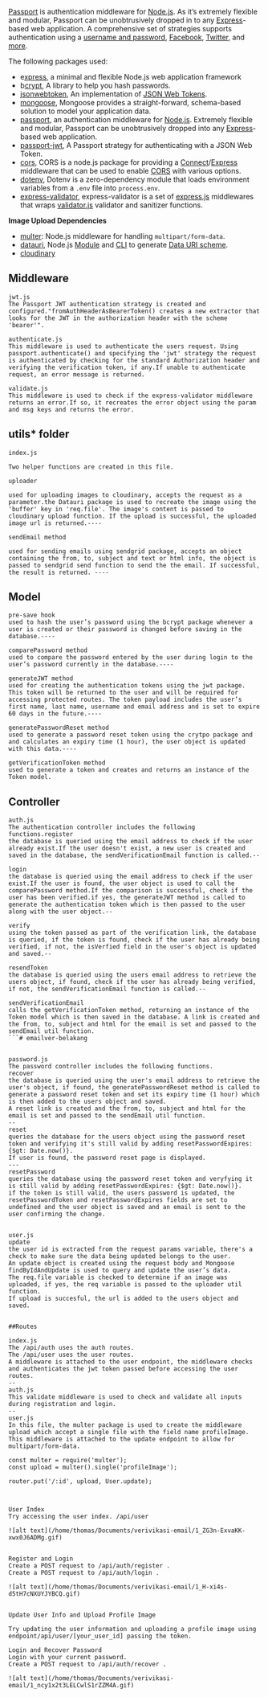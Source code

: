 [Passport](http://www.passportjs.org/) is authentication middleware for [Node.js](https://nodejs.org/). As it’s extremely flexible and modular, Passport can be unobtrusively dropped in to any [Express](https://expressjs.com/)-based web application. A comprehensive set of strategies supports authentication using a [username and password](http://www.passportjs.org/docs/username-password/), [Facebook](http://www.passportjs.org/docs/facebook/), [Twitter](http://www.passportjs.org/docs/twitter/), and [more](http://www.passportjs.org/packages/).



The following packages used:

- e[xpress](https://expressjs.com/), a minimal and flexible Node.js web application framework
- b[crypt](https://github.com/kelektiv/node.bcrypt.js), A library to help you hash passwords.
- [jsonwebtoken](https://github.com/auth0/node-jsonwebtoken), An implementation of [JSON Web Tokens](https://tools.ietf.org/html/rfc7519).
- [mongoose](https://mongoosejs.com/), Mongoose provides a straight-forward, schema-based solution to model your application data.
- [passport](http://www.passportjs.org/), an authentication middleware for [Node.js](https://nodejs.org/). Extremely flexible and modular, Passport can be unobtrusively dropped into any [Express](https://expressjs.com/)-based web application.
- [passport-jwt](http://www.passportjs.org/packages/passport-jwt/), A Passport strategy for authenticating with a JSON Web Token.
- [cors](https://github.com/expressjs/cors), CORS is a node.js package for providing a [Connect](http://www.senchalabs.org/connect/)/[Express](http://expressjs.com/) middleware that can be used to enable [CORS](http://en.wikipedia.org/wiki/Cross-origin_resource_sharing) with various options.
- [dotenv](https://github.com/motdotla/dotenv), Dotenv is a zero-dependency module that loads environment variables from a `.env` file into `process.env`.
- [express-validator](https://express-validator.github.io/docs/), express-validator is a set of [express.js](http://expressjs.com/) middlewares that wraps [validator.js](https://github.com/chriso/validator.js) validator and sanitizer functions.

**Image Upload Dependencies**

- [multer](https://github.com/expressjs/multer): Node.js middleware for handling `multipart/form-data`.
- [datauri](https://github.com/data-uri/datauri), Node.js [Module](https://www.npmjs.com/package/datauri#module) and [CLI](http://npm.im/datauri-cli) to generate [Data URI scheme](http://en.wikipedia.org/wiki/Data_URI_scheme).
- [cloudinary](https://github.com/cloudinary/cloudinary_npm)

## Middleware

```
jwt.js
The Passport JWT authentication strategy is created and configured."fromAuthHeaderAsBearerToken() creates a new extractor that looks for the JWT in the authorization header with the scheme 'bearer'".
```

```
authenticate.js
This middleware is used to authenticate the users request. Using passport.authenticate() and specifying the 'jwt' strategy the request is authenticated by checking for the standard Authorization header and verifying the verification token, if any.If unable to authenticate request, an error message is returned.
```

```
validate.js
This middleware is used to check if the express-validator middleware returns an error.If so, it recreates the error object using the param and msg keys and returns the error.
```



## utils* folder

```
index.js

Two helper functions are created in this file.

uploader

used for uploading images to cloudinary, accepts the request as a parameter.the Datauri package is used to recreate the image using the 'buffer' key in 'req.file'. The image's content is passed to cloudinary upload function. If the upload is successful, the uploaded image url is returned.----

sendEmail method

used for sending emails using sendgrid package, accepts an object containing the from, to, subject and text or html info, the object is passed to sendgrid send function to send the the email. If successful, the result is returned. ----
```



## Model

```
pre-save hook
used to hash the user’s password using the bcrypt package whenever a user is created or their password is changed before saving in the database.----

comparePassword method 
used to compare the password entered by the user during login to the user’s password currently in the database.----

generateJWT method
used for creating the authentication tokens using the jwt package. This token will be returned to the user and will be required for accessing protected routes. The token payload includes the user’s first name, last name, username and email address and is set to expire 60 days in the future.----

generatePasswordReset method 
used to generate a password reset token using the crytpo package and and calculates an expiry time (1 hour), the user object is updated with this data.----

getVerificationToken method
used to generate a token and creates and returns an instance of the Token model.
```



## Controller

```
auth.js
The authentication controller includes the following functions.register
the database is queried using the email address to check if the user already exist.If the user doesn't exist, a new user is created and saved in the database, the sendVerificationEmail function is called.--

login
the database is queried using the email address to check if the user exist.If the user is found, the user object is used to call the comparePassword method.If the comparison is successful, check if the user has been verified.if yes, the generateJWT method is called to generate the authentication token which is then passed to the user along with the user object.--

verify
using the token passed as part of the verification link, the database is queried, if the token is found, check if the user has already being verified, if not, the isVerfied field in the user's object is updated and saved.--

resendToken
the database is queried using the users email address to retrieve the users object, if found, check if the user has already being verified, if not, the sendVerificationEmail function is called.--

sendVerificationEmail
calls the getVerificationToken method, returning an instance of the Token model which is then saved in the database. A link is created and the from, to, subject and html for the email is set and passed to the sendEmail util function.
```# emailver-belakang


password.js
The password controller includes the following functions.
recover
the database is queried using the user's email address to retrieve the user's object, if found, the generatePasswordReset method is called to generate a password reset token and set its expiry time (1 hour) which is then added to the users object and saved.
A reset link is created and the from, to, subject and html for the email is set and passed to the sendEmail util function.
--
reset
queries the database for the users object using the password reset token and verifying it's still valid by adding resetPasswordExpires: {$gt: Date.now()}.
If user is found, the password reset page is displayed.
---
resetPassword
queries the database using the password reset token and veryfying it is still valid by adding resetPasswordExpires: {$gt: Date.now()}.
if the token is still valid, the users password is updated, the resetPasswordToken and resetPasswordExpires fields are set to undefined and the user object is saved and an email is sent to the user confirming the change.


user.js
update
the user id is extracted from the request params variable, there's a check to make sure the data being updated belongs to the user.
An update object is created using the request body and Mongoose findByIdAndUpdate is used to query and update the user’s data.
The req.file variable is checked to determine if an image was uploaded, if yes, the req variable is passed to the uploader util function.
If upload is succesful, the url is added to the users object and saved.


##Routes

index.js
The /api/auth uses the auth routes.
The /api/user uses the user routes. 
A middleware is attached to the user endpoint, the middleware checks and authenticates the jwt token passed before accessing the user routes.
--
auth.js
This validate middleware is used to check and validate all inputs during registration and login.
--
user.js
In this file, the multer package is used to create the middleware upload which accept a single file with the field name profileImage. 
This middleware is attached to the update endpoint to allow for multipart/form-data.

const multer = require('multer');
const upload = multer().single('profileImage');

router.put('/:id', upload, User.update);



User Index
Try accessing the user index. /api/user

![alt text](/home/thomas/Documents/verivikasi-email/1_ZG3n-ExvaKK-xwx0J6ADMg.gif)


Register and Login
Create a POST request to /api/auth/register .
Create a POST request to /api/auth/login .

![alt text](/home/thomas/Documents/verivikasi-email/1_H-xi4s-d5tH7cNXUYJYBCQ.gif)


Update User Info and Upload Profile Image

Try updating the user information and uploading a profile image using endpoint/api/user/[your_user_id] passing the token.

Login and Recover Password
Login with your current password.
Create a POST request to /api/auth/recover .

![alt text](/home/thomas/Documents/verivikasi-email/1_ncy1x2t3LELCwlS1rZZM4A.gif)


